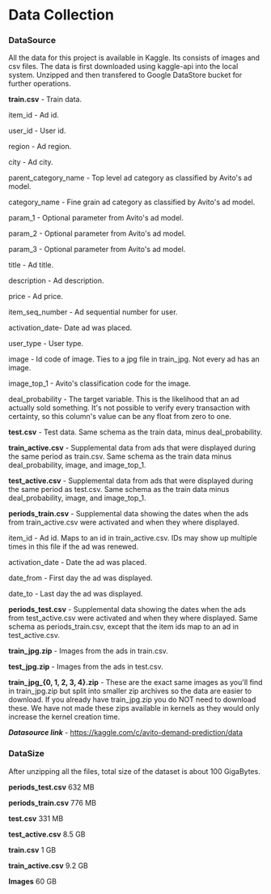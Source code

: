 # Data Collection
### DataSource
All the data for this project is available in Kaggle. 
Its consists of images and csv files.
The data is first downloaded using kaggle-api into the local system. Unzipped and then transfered to Google DataStore bucket for further operations.


**train.csv** - Train data. 

item_id - Ad id. 

user_id - User id.

region - Ad region.

city - Ad city.

parent_category_name - Top level ad category as classified by Avito's ad model.

category_name - Fine grain ad category as classified by Avito's ad model.

param_1 - Optional parameter from Avito's ad model.

param_2 - Optional parameter from Avito's ad model.

param_3 - Optional parameter from Avito's ad model.

title - Ad title.

description - Ad description.

price - Ad price.

item_seq_number - Ad sequential number for user.

activation_date- Date ad was placed.

user_type - User type.

image - Id code of image. Ties to a jpg file in train_jpg. Not every ad has an image.

image_top_1 - Avito's classification code for the image.

deal_probability - The target variable. This is the likelihood that an ad actually sold something. It's not possible to verify every transaction with certainty, so this column's value can be any float from zero to one.

**test.csv** - Test data. Same schema as the train data, minus deal_probability.

**train_active.csv** - Supplemental data from ads that were displayed during the same period as train.csv. Same schema as the train data minus deal_probability, image, and image_top_1.

**test_active.csv** - Supplemental data from ads that were displayed during the same period as test.csv. Same schema as the train data minus deal_probability, image, and image_top_1.

**periods_train.csv** - Supplemental data showing the dates when the ads from train_active.csv were activated and when they where displayed.

item_id - Ad id. Maps to an id in train_active.csv. IDs may show up multiple times in this file if the ad was renewed.

activation_date - Date the ad was placed.

date_from - First day the ad was displayed.

date_to - Last day the ad was displayed.

**periods_test.csv** - Supplemental data showing the dates when the ads from test_active.csv were activated and when they where displayed. Same schema as periods_train.csv, except that the item ids map to an ad in test_active.csv.

**train_jpg.zip** - Images from the ads in train.csv.

**test_jpg.zip** - Images from the ads in test.csv.

**train_jpg_{0, 1, 2, 3, 4}.zip** - These are the exact same images as you'll find in train_jpg.zip but split into smaller zip archives so the data are easier to download. If you already have train_jpg.zip you do NOT need to download these. We have not made these zips available in kernels as they would only increase the kernel creation time.

***Datasource link*** - https://kaggle.com/c/avito-demand-prediction/data

### DataSize
After unzipping all the files, total size of the dataset is about 100 GigaBytes.

**periods_test.csv** 632 MB

**periods_train.csv** 776 MB

**test.csv** 331 MB

**test_active.csv** 8.5 GB

**train.csv** 1 GB

**train_active.csv** 9.2 GB

**Images** 60 GB
